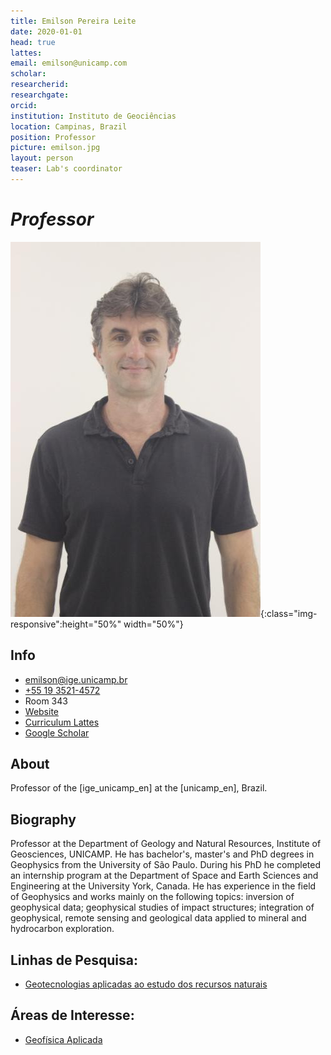 ```yaml
---
title: Emilson Pereira Leite
date: 2020-01-01
head: true
lattes:
email: emilson@unicamp.com
scholar:
researcherid:
researchgate:
orcid:
institution: Instituto de Geociências
location: Campinas, Brazil
position: Professor
picture: emilson.jpg
layout: person
teaser: Lab's coordinator
---
```


# *Professor*

<!--Diferentes formas de ajustar o tamanho da imagem-->
<!--![Emilson](../images/pic/emilson.jpg)
![test image size](../images/pic/emilson.jpg){:class="img-responsive"}
![test image size](../images/pic/emilson.jpg){:height="50%" width="50%"}
![test image size](../images/pic/emilson.jpg){:height="700px" width="400px"}-->
<!---->


![test image size](../images/pic/emilson.jpg){:class="img-responsive":height="50%" width="50%"}


<!--
   -<div class="container">
   -    <div class="row">
   -        <div class="col-xs-7">
   -            <img src="holder.js/300x200" class="rounded-circle">
   -        </div>
   -    </div>
   -</div>
   -->

<!--<img src="holder.js/300x200" class="rounded-circle">-->

<!--<img src="../images/pic/emilson.jpg" class="rounded-circle">-->
<!--<img src="../images/pic/emilson.jpg" class="rounded-pill">-->

<!--
   -<img src="../images/pic/emilson.jpg" class="rounded-circle-lg">
   -<img src="../images/pic/emilson.jpg" class="rounded-lg">
   -<img src="../images/pic/emilson.jpg" class="rounded-sm">
   -->

<!--<img src="holder.js/300x200">-->

## Info

* [emilson@ige.unicamp.br](mailto:emilson@ige.unicamp.br)
* [+55 19 3521-4572](tel:%2B55193521-4572)
* Room 343
* [Website](https://portal.ige.unicamp.br/docente/emilson-pereira-leite)
* [Curriculum Lattes](http://lattes.cnpq.br/6990571435444630)
* [Google Scholar](https://scholar.google.com.br/citations?hl=pt-BR&oi=ao&user=0lrDQg8AAAAJ)

## About

Professor of the [ige_unicamp_en] at the [unicamp_en], Brazil.

## Biography

Professor at the Department of Geology and Natural Resources, Institute of Geosciences, UNICAMP. He has bachelor's, master's and PhD degrees in Geophysics from the University of São Paulo. During his PhD he completed an internship program at the Department of Space and Earth Sciences and Engineering at the University York, Canada. He has experience in the field of Geophysics and works mainly on the following topics: inversion of geophysical data; geophysical studies of impact structures; integration of geophysical, remote sensing and geological data applied to mineral and hydrocarbon exploration.

## Linhas de Pesquisa:
* [Geotecnologias aplicadas ao estudo dos recursos naturais](https://portal.ige.unicamp.br/linha-de-pesquisa/geotecnologias-aplicadas-ao-estudo-dos-recursos-naturais)

## Áreas de Interesse:
* [Geofísica Aplicada](https://portal.ige.unicamp.br/areas-de-interesse/geofisica-aplicada)
